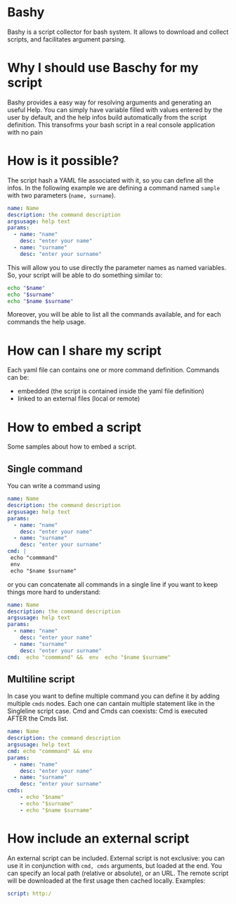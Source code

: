 # Bashy
Bashy is a script collector for bash system. It allows to download and collect scripts, and facilitates argument parsing.

# Why I should use Baschy for my script
Bashy provides a easy way for resolving arguments and generating an useful Help.
You can simply have variable filled with values entered by the user by default, and the help infos build automatically from the script definition. This transofrms your bash script in a real console application with no pain

# How is it possible?
The script hash a YAML file associated with it, so you can define all the infos. In the following example we are defining a command named `sample` with two parameters (`name, surname`).

```yaml
name: Name
description: the command description
argsusage: help text
params:
  - name: "name"
    desc: "enter your name"
  - name: "surname"
    desc: "enter your surname"
```
This will allow you to use directly the parameter names as named variables. So, your script will be able to do something similar to:

```bash
echo "$name"
echo "$surname"
echo "$name $surname"
```
Moreover, you will be able to list all the commands available, and for each commands the help usage.

# How can I share my script
Each yaml file can contains one or more command definition. Commands can be:
- embedded (the script is contained inside the yaml file definition)
- linked to an external files (local or remote)

# How to embed a script
Some samples about how to embed a script.
## Single command
You can write a command using 
```yaml
name: Name
description: the command description
argsusage: help text
params:
  - name: "name"
    desc: "enter your name"
  - name: "surname"
    desc: "enter your surname"
cmd: |
 echo "commmand"
 env
 echo "$name $surname"

```
or you can concatenate all commands in a single line if you want to keep things more hard to understand:
```yaml
name: Name
description: the command description
argsusage: help text
params:
  - name: "name"
    desc: "enter your name"
  - name: "surname"
    desc: "enter your surname"
cmd:  echo "commmand" &&  env  echo "$name $surname"
```

## Multiline script
In case you want to define multiple command you can define it by adding multiple `cmds` nodes. Each one can cantain multiple statement like in the Singleline script case. Cmd and Cmds can coexists: Cmd is executed AFTER the Cmds list.
```yaml
name: Name
description: the command description
argsusage: help text
cmd: echo "commmand" && env
params:
  - name: "name"
    desc: "enter your name"
  - name: "surname"
    desc: "enter your surname"
cmds:
    - echo "$name"
    - echo "$surname"
    - echo "$name $surname"
```

# How include an external script
An external script can be included. External script is not exclusive: you can use it in conjunction with  `cmd, cmds` arguments, but loaded at the end. You can specify an local path (relative or absolute), or an URL. The remote script will be downloaded at the first usage then cached locally. Examples:
```yaml
script: http:/
```